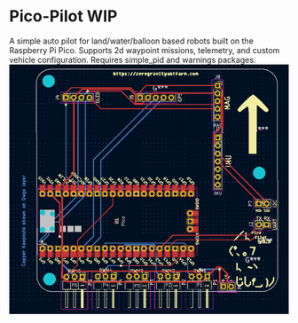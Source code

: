 # Pico-Pilot WIP
A simple auto pilot for land/water/balloon based robots built on the Raspberry Pi Pico. Supports 2d waypoint missions, telemetry, and custom vehicle configuration. 
Requires simple_pid and warnings packages. 
![](/images/PicoPilotv03.PNG "PicoPilot v0.3")

